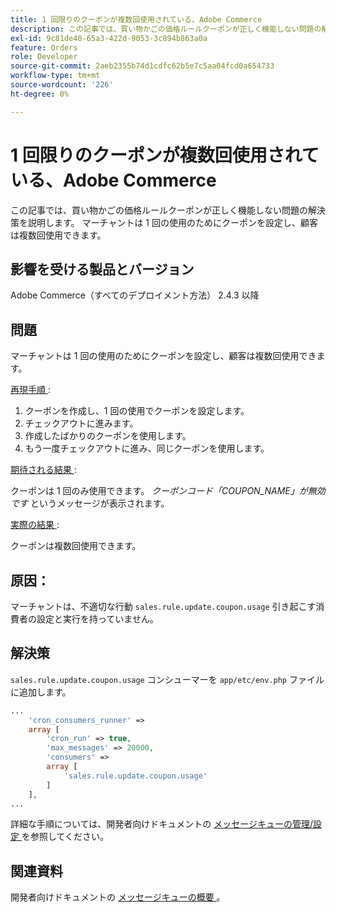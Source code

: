 ```yaml
---
title: 1 回限りのクーポンが複数回使用されている、Adobe Commerce
description: この記事では、買い物かごの価格ルールクーポンが正しく機能しない問題の解決策を説明します。 マーチャントは 1 回の使用のためにクーポンを設定し、顧客は複数回使用できます。
exl-id: 9c81de40-65a3-422d-9053-3c894b863a0a
feature: Orders
role: Developer
source-git-commit: 2aeb2355b74d1cdfc62b5e7c5aa04fcd0a654733
workflow-type: tm+mt
source-wordcount: '226'
ht-degree: 0%

---
```


# 1 回限りのクーポンが複数回使用されている、Adobe Commerce

この記事では、買い物かごの価格ルールクーポンが正しく機能しない問題の解決策を説明します。 マーチャントは 1 回の使用のためにクーポンを設定し、顧客は複数回使用できます。


## 影響を受ける製品とバージョン

Adobe Commerce（すべてのデプロイメント方法） 2.4.3 以降

## 問題

マーチャントは 1 回の使用のためにクーポンを設定し、顧客は複数回使用できます。

<u> 再現手順 </u>:

1. クーポンを作成し、1 回の使用でクーポンを設定します。
1. チェックアウトに進みます。
1. 作成したばかりのクーポンを使用します。
1. もう一度チェックアウトに進み、同じクーポンを使用します。

<u> 期待される結果 </u>:

クーポンは 1 回のみ使用できます。 *クーポンコード「COUPON_NAME」が無効です* というメッセージが表示されます。

<u> 実際の結果 </u>:

クーポンは複数回使用できます。


## 原因：

マーチャントは、不適切な行動 `sales.rule.update.coupon.usage` 引き起こす消費者の設定と実行を持っていません。

## 解決策

`sales.rule.update.coupon.usage` コンシューマーを `app/etc/env.php` ファイルに追加します。

```php
...
    'cron_consumers_runner' =>
    array [
        'cron_run' => true,
        'max_messages' => 20000,
        'consumers' =>
        array [
            'sales.rule.update.coupon.usage'
        ]
    ],
...
```

詳細な手順については、開発者向けドキュメントの [ メッセージキューの管理/設定 ](https://experienceleague.adobe.com/en/docs/commerce-operations/configuration-guide/message-queues/manage-message-queues#configuration) を参照してください。

## 関連資料

開発者向けドキュメントの [ メッセージキューの概要 ](https://experienceleague.adobe.com/en/docs/commerce-operations/configuration-guide/message-queues/message-queue-framework)。
